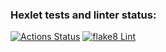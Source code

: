 ### Hexlet tests and linter status:
[![Actions Status](https://github.com/impuls64s/python-project-83/workflows/hexlet-check/badge.svg)](https://github.com/impuls64s/python-project-83/actions)
[![flake8 Lint](https://github.com/impuls64s/python-project-83/actions/workflows/lint.yml/badge.svg)](https://github.com/impuls64s/python-project-83/actions/workflows/lint.yml)
